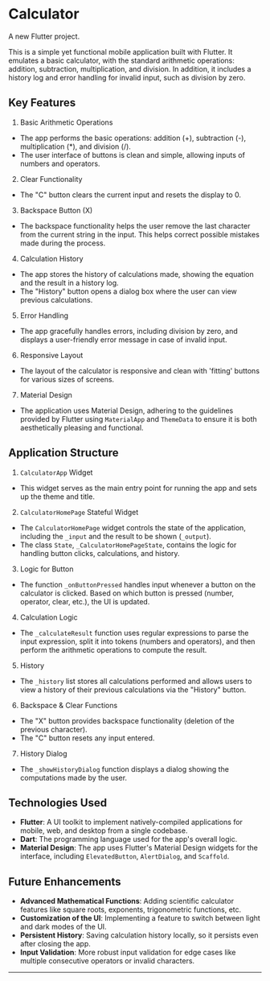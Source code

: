 # Calculator
A new Flutter project.

This is a simple yet functional mobile application built with Flutter. It emulates a basic calculator, with the standard arithmetic operations: addition, subtraction, multiplication, and division. In addition, it includes a history log and error handling for invalid input, such as division by zero.

## Key Features

 1. Basic Arithmetic Operations
  - The app performs the basic operations: addition (+), subtraction (-), multiplication (*), and division (/).
  - The user interface of buttons is clean and simple, allowing inputs of numbers and operators.

 2. Clear Functionality
  - The "C" button clears the current input and resets the display to 0.

 3. Backspace Button (X)
  - The backspace functionality helps the user remove the last character from the current string in the input. This helps correct possible mistakes made during the     process.

 4. Calculation History
  - The app stores the history of calculations made, showing the equation and the result in a history log.
  - The "History" button opens a dialog box where the user can view previous calculations.

 5. Error Handling
  - The app gracefully handles errors, including division by zero, and displays a user-friendly error message in case of invalid input.

 6. Responsive Layout
  - The layout of the calculator is responsive and clean with 'fitting' buttons for various sizes of screens.

 7. Material Design
  - The application uses Material Design, adhering to the guidelines provided by Flutter using `MaterialApp` and `ThemeData` to ensure it is both aesthetically pleasing and functional.

## Application Structure

 1. `CalculatorApp` Widget
  - This widget serves as the main entry point for running the app and sets up the theme and title.

 2. `CalculatorHomePage` Stateful Widget
  - The `CalculatorHomePage` widget controls the state of the application, including the `_input` and the result to be shown (`_output`).
  - The class `State`, `_CalculatorHomePageState`, contains the logic for handling button clicks, calculations, and history.

 3. Logic for Button
  - The function `_onButtonPressed` handles input whenever a button on the calculator is clicked. Based on which button is pressed (number, operator, clear, etc.), the UI is updated.

 4. Calculation Logic
  - The `_calculateResult` function uses regular expressions to parse the input expression, split it into tokens (numbers and operators), and then perform the arithmetic operations to compute the result.

 5. History
  - The `_history` list stores all calculations performed and allows users to view a history of their previous calculations via the "History" button.

 6. Backspace & Clear Functions
  - The "X" button provides backspace functionality (deletion of the previous character).
  - The "C" button resets any input entered.

 7. History Dialog
  - The `_showHistoryDialog` function displays a dialog showing the computations made by the user.

## Technologies Used
- **Flutter**: A UI toolkit to implement natively-compiled applications for mobile, web, and desktop from a single codebase.
- **Dart**: The programming language used for the app's overall logic.
- **Material Design**: The app uses Flutter's Material Design widgets for the interface, including `ElevatedButton`, `AlertDialog`, and `Scaffold`.

## Future Enhancements
- **Advanced Mathematical Functions**: Adding scientific calculator features like square roots, exponents, trigonometric functions, etc.
- **Customization of the UI**: Implementing a feature to switch between light and dark modes of the UI.
- **Persistent History**: Saving calculation history locally, so it persists even after closing the app.
- **Input Validation**: More robust input validation for edge cases like multiple consecutive operators or invalid characters.

---
